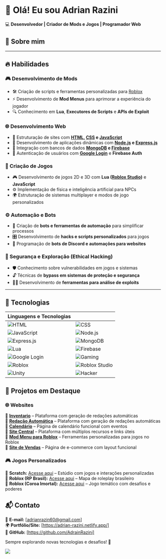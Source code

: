 # 👋 Olá! Eu sou **Adrian Razini**  



💻 **Desenvolvedor | Criador de Mods e Jogos | Programador Web**  

## 🚀 Sobre mim  
---  

## 🔥 Habilidades  

### 🎮 Desenvolvimento de Mods  
- 🛠️ Criação de scripts e ferramentas personalizadas para [Roblox](https://www.roblox.com/)  
- ⚡ Desenvolvimento de **Mod Menus** para aprimorar a experiência do jogador  
- 🔍 Conhecimento em **Lua**, **Executores de Scripts** e **APIs de Exploit**  

### 🌐 Desenvolvimento Web  
- 📜 Estruturação de sites com **[HTML](https://developer.mozilla.org/pt-BR/docs/Web/HTML), [CSS](https://developer.mozilla.org/pt-BR/docs/Web/CSS) e [JavaScript](https://developer.mozilla.org/pt-BR/docs/Web/JavaScript)**  
- 🚀 Desenvolvimento de aplicações dinâmicas com **[Node.js](https://nodejs.org/) e [Express.js](https://expressjs.com/)**  
- 💾 Integração com bancos de dados **[MongoDB](https://www.mongodb.com/) e [Firebase](https://firebase.google.com/)**  
- 🔐 Autenticação de usuários com **[Google Login](https://developers.google.com/identity)** e **Firebase Auth**  

### 🎲 Criação de Jogos  
- 🎮 Desenvolvimento de jogos 2D e 3D com **Lua ([Roblox Studio](https://create.roblox.com/))** e **JavaScript**  
- ⚙️ Implementação de física e inteligência artificial para NPCs  
- 🌍 Estruturação de sistemas multiplayer e modos de jogo personalizados  

### ⚙️ Automação e Bots  
- 🤖 Criação de **bots e ferramentas de automação** para simplificar processos  
- 🎛️ Desenvolvimento de **hacks e scripts personalizados** para jogos  
- 💬 Programação de **bots de Discord e automações para websites**  

### 🔐 Segurança e Exploração (Ethical Hacking)  
- 🛡️ Conhecimento sobre vulnerabilidades em jogos e sistemas  
- 🔓 Técnicas de **bypass em sistemas de proteção e segurança**  
- 🕵️‍♂️ Desenvolvimento de **ferramentas para análise de exploits**  

---  
## 📂 Tecnologias  

| Linguagens e Tecnologias |  |
|-----------------|-----------------|
| ![HTML](https://img.shields.io/badge/HTML-E34F26?style=for-the-badge&logo=html5&logoColor=white) | ![CSS](https://img.shields.io/badge/CSS-1572B6?style=for-the-badge&logo=css3&logoColor=white) |
| ![JavaScript](https://img.shields.io/badge/JavaScript-F7DF1E?style=for-the-badge&logo=javascript&logoColor=black) | ![Node.js](https://img.shields.io/badge/Node.js-339933?style=for-the-badge&logo=node.js&logoColor=white) |
| ![Express.js](https://img.shields.io/badge/Express.js-000000?style=for-the-badge&logo=express&logoColor=white) | ![MongoDB](https://img.shields.io/badge/MongoDB-47A248?style=for-the-badge&logo=mongodb&logoColor=white) |
| ![Lua](https://img.shields.io/badge/Lua-2C2D72?style=for-the-badge&logo=lua&logoColor=white) | ![Firebase](https://img.shields.io/badge/Firebase-FFCA28?style=for-the-badge&logo=firebase&logoColor=black) |
| ![Google Login](https://img.shields.io/badge/Google%20Login-4285F4?style=for-the-badge&logo=google&logoColor=white) | ![Gaming](https://img.shields.io/badge/Gaming-0E6EB8?style=for-the-badge&logo=gamepad&logoColor=white) |
| ![Roblox](https://img.shields.io/badge/Roblox-000000?style=for-the-badge&logo=roblox&logoColor=white) | ![Roblox Studio](https://img.shields.io/badge/Roblox%20Studio-323232?style=for-the-badge&logo=roblox&logoColor=white) |
| ![Unity](https://img.shields.io/badge/Unity-100000?style=for-the-badge&logo=unity&logoColor=white) | ![Hacker](https://img.shields.io/badge/Hacker-00FF00?style=for-the-badge&logo=matrix&logoColor=black) |



## 📂 Projetos em Destaque  

### 🌐 **Websites**  
🔹 [**Inventario**](https://inventario-75zh.onrender.com/) – Plataforma com geração de redações automáticas  
🔹 [**Redação Automática**](https://digita-o-autom-tica.vercel.app/) – Plataforma com geração de redações automáticas  
🔹 [**Calendário**](https://alura-js-projeto-de-vida.vercel.app/) – Página de calendário funcional com eventos  
🔹 [**Site Central**](https://site-central-silk.vercel.app/) – Plataforma com múltiplos recursos e links úteis  
🔹 [**Mod Menu para Roblox**](https://adrian-razini.netlify.app/introducao) – Ferramentas personalizadas para jogos no Roblox  
🔹 [**Site de Vendas**](https://adrianrazini8.netlify.app/) – Página de e-commerce com layout funcional  

### 🎮 **Jogos Personalizados**  
🔹 **Scratch:** [Acesse aqui](https://scratch.mit.edu/studios/33798273) – Estúdio com jogos e interações personalizadas  
🔹 **Roblox (RP Brasil):** [Acesse aqui](https://www.roblox.com/pt/games/80751586210622/RP-Brasil) – Mapa de roleplay brasileiro  
🔹 **Roblox (Coroa Imortal):** [Acesse aqui](https://www.roblox.com/pt/games/99388174674538/Coroa-Imortal) – Jogo temático com desafios e poderes  

## 📬 Contato  
📧 **E-mail:** [adrianrazin60@gmail.com]  
🌍 **Portfólio/Site:** [https://adrian-razini.netlify.app/]  
📌 **GitHub:** [https://github.com/AdrainRazini]  

Sempre explorando novas tecnologias e desafios! 🚀



![](https://i.pinimg.com/originals/21/11/61/21116158daaeb1459b4ec0758505e1ad.gif)
